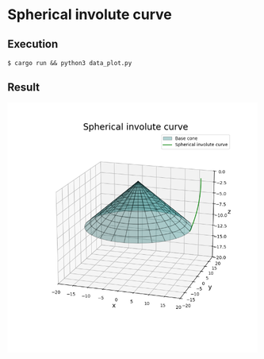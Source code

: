 # Spherical involute curve

## Execution

```shell
$ cargo run && python3 data_plot.py
```

## Result

![3d-plot](./result.png)